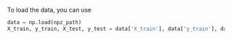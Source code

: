 To load the data, you can use

```python
data = np.load(npz_path)
X_train, y_train, X_test, y_test = data['X_train'], data['y_train'], data['X_test'], data['y_test']
```
